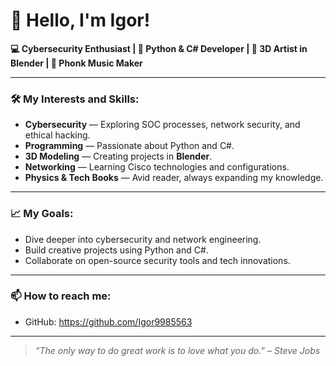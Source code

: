 # 👋 Hello, I'm Igor!  
**💻 Cybersecurity Enthusiast | 🐍 Python & C# Developer | 🎨 3D Artist in Blender | 🎵 Phonk Music Maker**  

---

### 🛠 My Interests and Skills:  
- **Cybersecurity** — Exploring SOC processes, network security, and ethical hacking.  
- **Programming** — Passionate about Python and C#.  
- **3D Modeling** — Creating projects in **Blender**.  
- **Networking** — Learning Cisco technologies and configurations.  
- **Physics & Tech Books** — Avid reader, always expanding my knowledge.  

---

### 📈 My Goals:  
- Dive deeper into cybersecurity and network engineering.  
- Build creative projects using Python and C#.  
- Collaborate on open-source security tools and tech innovations.  

---

### 📫 How to reach me:  
- GitHub: https://github.com/Igor9985563

---

> *“The only way to do great work is to love what you do.” – Steve Jobs*  
